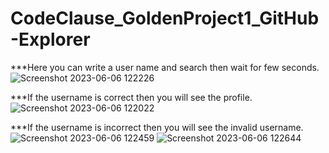 # CodeClause_GoldenProject1_GitHub-Explorer
***Here you can write a user name and search  then wait for few seconds.
![Screenshot 2023-06-06 122226](https://github.com/Piyushhh11/CodeClause_GoldenProject1_GitHub-Explorer/assets/113534923/6705d230-79d8-4660-9654-f6a4dfa8463d)

***If the username is correct  then you will see the profile.
![Screenshot 2023-06-06 122022](https://github.com/Piyushhh11/CodeClause_GoldenProject1_GitHub-Explorer/assets/113534923/465bf309-48bf-4357-a738-20161baab3cf)

***If the username is incorrect  then you will see the invalid username.
![Screenshot 2023-06-06 122459](https://github.com/Piyushhh11/CodeClause_GoldenProject1_GitHub-Explorer/assets/113534923/561c5435-4e49-49f1-ba73-e6084da9fc25)
![Screenshot 2023-06-06 122644](https://github.com/Piyushhh11/CodeClause_GoldenProject1_GitHub-Explorer/assets/113534923/54bded9f-01cb-4f5c-9dfa-05920b4eff64)
